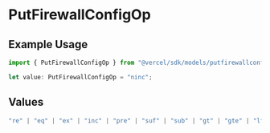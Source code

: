 # PutFirewallConfigOp

## Example Usage

```typescript
import { PutFirewallConfigOp } from "@vercel/sdk/models/putfirewallconfigop.js";

let value: PutFirewallConfigOp = "ninc";
```

## Values

```typescript
"re" | "eq" | "ex" | "inc" | "pre" | "suf" | "sub" | "gt" | "gte" | "lt" | "lte" | "nex" | "ninc" | "neq"
```